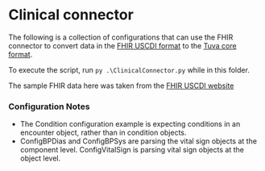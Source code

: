 # Clinical connector 
The following is a collection of configurations that can use the FHIR connector to convert data in the [FHIR USCDI format](https://hl7.org/fhir/us/core/) to the [Tuva core format](https://docs.tuvahealth.com/).

To execute the script, run `py .\ClinicalConnector.py` while in this folder.

The sample FHIR data here was taken from the [FHIR USCDI website]( http://build.fhir.org/ig/HL7/US-Core/) 


### Configuration Notes

- The Condition configuration example is expecting conditions in an encounter object, rather than in condition objects.  
- ConfigBPDias and ConfigBPSys are parsing the vital sign objects at the component level.  ConfigVitalSign is parsing vital sign objects at the object level.